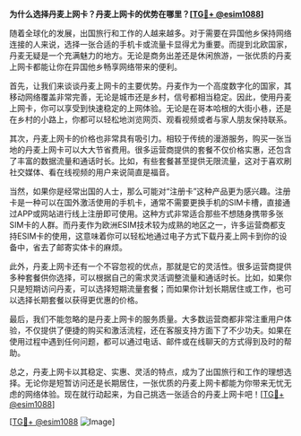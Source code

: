 **为什么选择丹麦上网卡？丹麦上网卡的优势在哪里？[[TG💪+ @esim1088](https://t.me/s/esim1088)]**

随着全球化的发展，出国旅行和工作的人越来越多。对于需要在异国他乡保持网络连接的人来说，选择一张合适的手机卡或流量卡显得尤为重要。而提到北欧国家，丹麦无疑是一个充满魅力的地方。无论是商务出差还是休闲旅游，一张优质的丹麦上网卡都能让你在异国他乡畅享网络带来的便利。

首先，让我们来谈谈丹麦上网卡的主要优势。丹麦作为一个高度数字化的国家，其移动网络覆盖非常完善，无论是城市还是乡村，信号都相当稳定。因此，使用丹麦上网卡，你可以享受到快速稳定的上网体验。无论是在哥本哈根的大街小巷，还是在乡村的小路上，你都可以轻松地浏览网页、观看视频或者与家人朋友保持联系。

其次，丹麦上网卡的价格也非常具有吸引力。相较于传统的漫游服务，购买一张当地的丹麦上网卡可以大大节省费用。很多运营商提供的套餐不仅价格实惠，还包含了丰富的数据流量和通话时长。比如，有些套餐甚至提供无限流量，这对于喜欢刷社交媒体、看在线视频的用户来说简直是福音。

当然，如果你是经常出国的人士，那么可能对“注册卡”这种产品更为感兴趣。注册卡是一种可以在国外激活使用的手机卡，通常不需要更换手机的SIM卡槽，直接通过APP或网站进行线上注册即可使用。这种方式非常适合那些不想随身携带多张SIM卡的人群。而丹麦作为欧洲ESIM技术较为成熟的地区之一，许多运营商都支持ESIM卡的使用，这意味着你可以轻松地通过电子方式下载丹麦上网卡到你的设备中，省去了邮寄实体卡的麻烦。

此外，丹麦上网卡还有一个不容忽视的优点，那就是它的灵活性。很多运营商提供多种套餐供你选择，可以根据自己的需求灵活调整流量和通话时长。比如，如果你只是短期访问丹麦，可以选择短期流量套餐；而如果你计划长期居住或工作，也可以选择长期套餐以获得更优惠的价格。

最后，我们不能忽略的是丹麦上网卡的服务质量。大多数运营商都非常注重用户体验，不仅提供了便捷的购买和激活流程，还在客服支持方面下了不少功夫。如果在使用过程中遇到任何问题，都可以通过电话、邮件或在线聊天的方式得到及时的帮助。

总之，丹麦上网卡以其稳定、实惠、灵活的特点，成为了出国旅行和工作的理想选择。无论你是短暂访问还是长期居住，一张优质的丹麦上网卡都能为你带来无忧无虑的网络体验。现在就行动起来，为自己挑选一张适合的丹麦上网卡吧！[[TG💪+ @esim1088](https://t.me/s/esim1088)]

[[TG💪+ @esim1088](https://t.me/s/esim1088) ![Image](https://i.postimg.cc/4NQfJmqS/Snipaste-2025-05-13-00-14-12.png)]